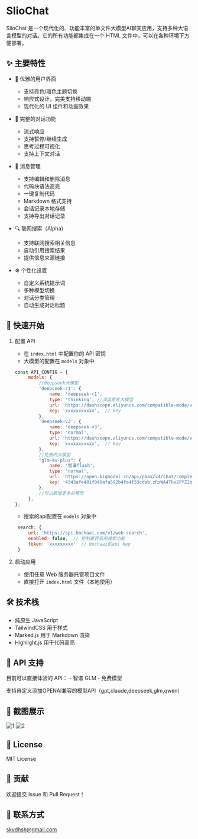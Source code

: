 # SlioChat

SlioChat 是一个现代化的、功能丰富的单文件大模型AI聊天应用，支持多种大语言模型的对话。它的所有功能都集成在一个 HTML 文件中，可以在各种环境下方便部署。

## ✨ 主要特性

- 🎨 优雅的用户界面
  - 支持亮色/暗色主题切换
  - 响应式设计，完美支持移动端
  - 现代化的 UI 组件和动画效果

- 💬 完整的对话功能
  - 流式响应
  - 支持暂停/继续生成
  - 思考过程可视化
  - 支持上下文对话

- 📝 消息管理
  - 支持编辑和删除消息
  - 代码块语法高亮
  - 一键复制代码
  - Markdown 格式支持
  - 会话记录本地存储
  - 支持导出对话记录

- 🔍 联网搜索（Alpha）
  - 支持联网搜索相关信息
  - 自动引用搜索结果
  - 提供信息来源链接

- ⚙️ 个性化设置
  - 自定义系统提示词
  - 多种模型切换
  - 对话分类管理
  - 自动生成对话标题

## 🚀 快速开始

1. 配置 API
   - 在 `index.html` 中配置你的 API 密钥
   - 大模型的配置在 `models` 对象中
   ```javascript
   const API_CONFIG = {
        models: {
            //deepseek大模型
            'deepseek-r1': {
                name: 'deepseek-r1',
                type: 'thinking', //深度思考大模型
                url: 'https://dashscope.aliyuncs.com/compatible-mode/v1/chat/completions',
                key: 'xxxxxxxxxxx',  // key
            },
            'deepseek-v3': {
                name: 'deepseek-v3',
                type: 'normal',
                url: 'https://dashscope.aliyuncs.com/compatible-mode/v1/chat/completions',
                key: 'xxxxxxxxxxx',  // key
            },
            //免费的大模型
            "glm-4v-plus": {
                name: '智谱flash',
                type: 'normal',
                url: 'https://open.bigmodel.cn/api/paas/v4/chat/completions',
                key: '4343afe401f046afa592b4fa4f33cdab.zRzWA4Thv2FYZ2ba',  // 智谱的免费模型
            },
            //可以新增更多的模型
        },
   };
   ```
   - 搜索的api配置在 `models` 对象中
   ```javascript
    search: {
        url: 'https://api.bochaai.com/v1/web-search',
        enabled: false,  // 控制是否启用搜索功能
        token: 'xxxxxxxxx'  // bochaai的api key
    }
   ```
   

2. 启动应用
   - 使用任意 Web 服务器托管项目文件
   - 直接打开 `index.html` 文件（本地使用）

## 🛠️ 技术栈

- 纯原生 JavaScript
- TailwindCSS 用于样式
- Marked.js 用于 Markdown 渲染
- Highlight.js 用于代码高亮

## 🔑 API 支持

目前可以直接体验的 API：
    - 智谱 GLM - 免费模型

支持自定义添加OPENAI兼容的模型API（gpt,claude,deepseek,glm,qwen）


## 📸 截图展示

![1](https://skwang-static.oss-cn-hongkong.aliyuncs.com/img/1.png)
![2](https://skwang-static.oss-cn-hongkong.aliyuncs.com/img/2.png)

## 📝 License

MIT License

## 🤝 贡献

欢迎提交 Issue 和 Pull Request！

## 📧 联系方式

skvdhsh@gmail.com